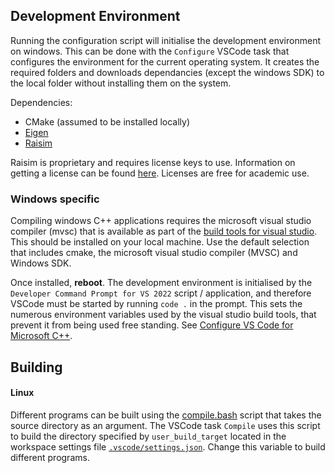 ## Development Environment

Running the configuration script will initialise the development environment on
windows. This can be done with the `Configure` VSCode task that configures the
environment for the current operating system. It creates the required folders
and downloads dependancies (except the windows SDK) to the local folder without
installing them on the system.

Dependencies:
- CMake (assumed to be installed locally)
- [Eigen](https://eigen.tuxfamily.org/index.php?title=Main_Page)
- [Raisim](https://raisim.com/)

Raisim is proprietary and requires license keys to use. Information on getting
a license can be found [here](https://raisim.com/sections/License.html).
Licenses are free for academic use.

### Windows specific

Compiling windows C++ applications requires the microsoft visual studio compiler
(mvsc) that is available as part of the [build tools for visual
studio](https://visualstudio.microsoft.com/visual-cpp-build-tools/).
This should be installed on your local machine. Use the default selection that
includes cmake, the microsoft visual studio compiler (MVSC) and Windows SDK.

Once installed, **reboot**. The development environment is initialised by the
`Developer Command Prompt for VS 2022` script / application, and therefore
VSCode must be started by running `code .` in the prompt. This sets the numerous
environment variables used by the visual studio build tools, that prevent it
from being used free standing. See [Configure VS Code for Microsoft
C++](https://code.visualstudio.com/docs/cpp/config-msvc#_prerequisites).

## Building

#### Linux

Different programs can be built using the [compile.bash](scripts/compile.bash)
script that takes the source directory as an argument. The VSCode task `Compile`
uses this script to build the directory specified by `user_build_target` located
in the workspace settings file [`.vscode/settings.json`](.vscode/settings.json).
Change this variable to build different programs.
